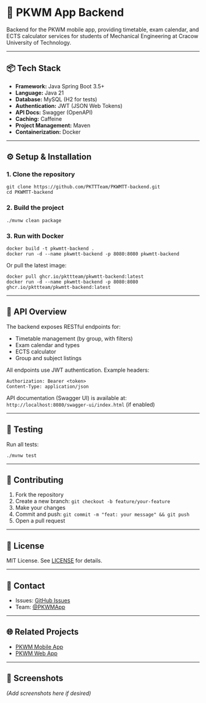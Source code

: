 # 🚀 PKWM App Backend

Backend for the PKWM mobile app, providing timetable, exam calendar, and ECTS calculator services for students of Mechanical Engineering at Cracow University of Technology.

---

## 📦 Tech Stack

- **Framework:** Java Spring Boot 3.5+
- **Language:** Java 21
- **Database:** MySQL (H2 for tests)
- **Authentication:** JWT (JSON Web Tokens)
- **API Docs:** Swagger (OpenAPI)
- **Caching:** Caffeine
- **Project Management:** Maven
- **Containerization:** Docker

---

## ⚙️ Setup & Installation

### 1. Clone the repository

```shell
git clone https://github.com/PKTTTeam/PKWMTT-backend.git
cd PKWMTT-backend
```

### 2. Build the project

```shell
./mvnw clean package
```

### 3. Run with Docker

```shell
docker build -t pkwmtt-backend .
docker run -d --name pkwmtt-backend -p 8080:8080 pkwmtt-backend
```

Or pull the latest image:

```shell
docker pull ghcr.io/pkttteam/pkwmtt-backend:latest
docker run -d --name pkwmtt-backend -p 8080:8080 ghcr.io/pkttteam/pkwmtt-backend:latest
```

---

## 📮 API Overview

The backend exposes RESTful endpoints for:

- Timetable management (by group, with filters)
- Exam calendar and types
- ECTS calculator
- Group and subject listings

All endpoints use JWT authentication. Example headers:

```
Authorization: Bearer <token>
Content-Type: application/json
```

API documentation (Swagger UI) is available at:  
`http://localhost:8080/swagger-ui/index.html` (if enabled)

---

## 🧪 Testing

Run all tests:

```shell
./mvnw test
```

---

## 🤝 Contributing

1. Fork the repository
2. Create a new branch: `git checkout -b feature/your-feature`
3. Make your changes
4. Commit and push: `git commit -m "feat: your message" && git push`
5. Open a pull request

---

## 📄 License

MIT License. See [LICENSE](./LICENSE) for details.

---

## 💬 Contact

- Issues: [GitHub Issues](https://github.com/PKWMApp/PKWMTT-backend/issues)
- Team: [@PKWMApp](https://github.com/PKWMApp)

---

## 🌐 Related Projects

- [PKWM Mobile App](https://github.com/PKWMApp/PKWMTT-frontend-mobile)
- [PKWM Web App](https://github.com/PKWMApp/PKWMTT-frontend-web)

---

## 📸 Screenshots

*(Add screenshots here if desired)*
